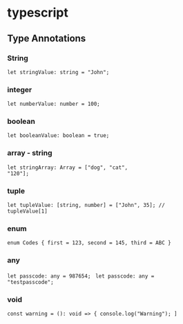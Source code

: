 # typescript


## Type Annotations

### String
<code>let stringValue: string = "John";</code>

### integer
<code>let numberValue: number = 100;</code>

### boolean
<code>let booleanValue: boolean = true;</code>

### array - string
<code>let stringArray: Array<string> = ["dog", "cat", "120"];</code>

### tuple
<code>let tupleValue: [string, number] = ["John", 35];  // tupleValue[1] </code>

### enum
<code>enum Codes 
{
    first = 123,
	  second = 145,
	  third = ABC
}
</code>

### any
<code>let passcode: any = 987654; </code>
<code>let passcode: any = "testpasscode"; </code>

### void
<code>const warning = (): void => {
	console.log("Warning");
]
</code>
